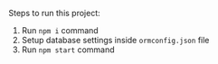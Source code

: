 

Steps to run this project:

1. Run `npm i` command
2. Setup database settings inside `ormconfig.json` file
3. Run `npm start` command
